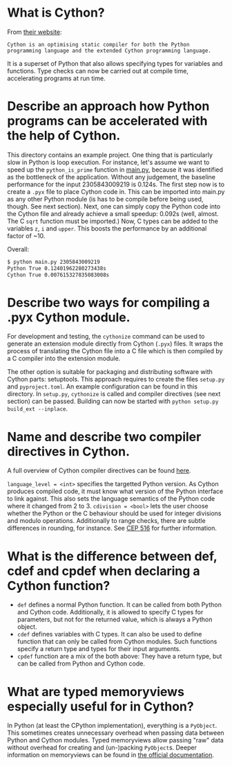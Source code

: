 # What is Cython?
From [their website](https://cython.org/):
```
Cython is an optimising static compiler for both the Python programming language and the extended Cython programming language.
```
It is a superset of Python that also allows specifying types for variables and functions.
Type checks can now be carried out at compile time, accelerating programs at run time.

# Describe an approach how Python programs can be accelerated with the help of Cython.
This directory contains an example project.
One thing that is particularly slow in Python is loop execution.
For instance, let's assume we want to speed up the `python_is_prime` function in [main.py](./main.py), because it was identified as the bottleneck of the application.
Without any judgement, the baseline performance for the input 2305843009219 is 0.124s.
The first step now is to create a `.pyx` file to place Cython code in.
This can be imported into main.py as any other Python module (is has to be compile before being used, though. See next section).
Next, one can simply copy the Python code into the Cython file and already achieve a small speedup: 0.092s
(well, almost. The C `sqrt` function must be imported.)
Now, C types can be added to the variables `z`, `i` and `upper`.
This boosts the performance by an additional factor of ~10.

Overall:
```sh
$ python main.py 2305843009219
Python True 0.12401962280273438s
Cython True 0.007615327835083008s
```

# Describe two ways for compiling a .pyx Cython module.
For development and testing, the `cythonize` command can be used to generate an extension module directly from Cython (`.pyx`) files.
It wraps the process of translating the Cython file into a C file which is then compiled by a C compiler into the extension module.

The other option is suitable for packaging and distributing software with Cython parts: setuptools.
This approach requires to create the files `setup.py` and `pyproject.toml`.
An example configuration can be found in this directory.
In `setup.py`, `cythonize` is called and compiler directives (see next section) can be passed.
Building can now be started with `python setup.py build_ext --inplace`.

# Name and describe two compiler directives in Cython.
A full overview of Cython compiler directives can be found [here](https://cython.readthedocs.io/en/latest/src/userguide/source_files_and_compilation.html#compiler-directives).

`language_level = <int>` specifies the targetted Python version.
As Cython produces compiled code, it must know what version of the Python interface to link against.
This also sets the language semantics of the Python code where it changed from 2 to 3.
`cdivision = <bool>` lets the user choose whether the Python or the C behaviour should be used for integer divisions and modulo operations.
Additionally to range checks, there are subtle differences in rounding, for instance.
See [CEP 516](https://github.com/cython/cython/wiki/enhancements-division) for further information.

# What is the difference between def, cdef and cpdef when declaring a Cython function?
- `def` defines a normal Python function.
  It can be called from both Python and Cython code.
  Additionally, it is allowed to specify C types for parameters, but not for the returned value, which is always a Python object.
- `cdef` defines variables with C types.
  It can also be used to define function that can only be called from Cython modules.
  Such functions specify a return type and types for their input arguments.
- `cpdef` function are a mix of the both above:
  They have a return type, but can be called from Python and Cython code.

# What are typed memoryviews especially useful for in Cython?
In Python (at least the CPython implementation), everything is a `PyObject`.
This sometimes creates unnecessary overhead when passing data between Python and Cython modules.
Typed memoryviews allow passing "raw" data without overhead for creating and (un-)packing `PyObject`s.
Deeper information on memoryviews can be found in [the official documentation](http://docs.cython.org/en/latest/src/userguide/memoryviews.html).
